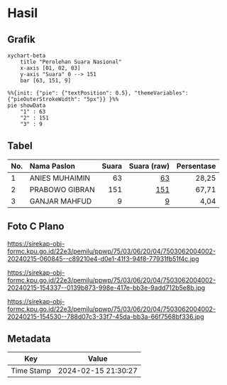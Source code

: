 # Hasil

## Grafik

```mermaid
xychart-beta
    title "Perolehan Suara Nasional"
    x-axis [01, 02, 03]
    y-axis "Suara" 0 --> 151
    bar [63, 151, 9]
```

```mermaid
%%{init: {"pie": {"textPosition": 0.5}, "themeVariables": {"pieOuterStrokeWidth": "5px"}} }%%
pie showData
    "1" : 63
    "2" : 151
    "3" : 9
```

## Tabel

| No. | Nama Paslon    | Suara | Suara (raw) | Persentase |
|:--- |:-------------- | -----:| -----------:| ----------:|
| 1   | ANIES MUHAIMIN | 63    | [63][p-1]   | 28,25      |
| 2   | PRABOWO GIBRAN | 151   | [151][p-2]  | 67,71      |
| 3   | GANJAR MAHFUD  | 9     | [9][p-3]    | 4,04       |


[p-1]: https://github.com/gigit-pemilu/pemilu-2024/blob/main/pilpres/hitung-suara/sub/75-gorontalo/sub/03-bone-bolango/sub/06-tilongkabila/sub/2004-moutong/sub/002-tps/sub/paslon-1.txt
[p-2]: https://github.com/gigit-pemilu/pemilu-2024/blob/main/pilpres/hitung-suara/sub/75-gorontalo/sub/03-bone-bolango/sub/06-tilongkabila/sub/2004-moutong/sub/002-tps/sub/paslon-2.txt
[p-3]: https://github.com/gigit-pemilu/pemilu-2024/blob/main/pilpres/hitung-suara/sub/75-gorontalo/sub/03-bone-bolango/sub/06-tilongkabila/sub/2004-moutong/sub/002-tps/sub/paslon-3.txt

## Foto C Plano

https://sirekap-obj-formc.kpu.go.id/22e3/pemilu/ppwp/75/03/06/20/04/7503062004002-20240215-060845--c89210e4-d0e1-41f3-94f8-77931fb51f4c.jpg

https://sirekap-obj-formc.kpu.go.id/22e3/pemilu/ppwp/75/03/06/20/04/7503062004002-20240215-154337--0139b873-998e-417e-bb3e-9add712b5e8b.jpg

https://sirekap-obj-formc.kpu.go.id/22e3/pemilu/ppwp/75/03/06/20/04/7503062004002-20240215-154530--788d07c3-33f7-45da-bb3a-66f7568bf336.jpg


## Metadata

| Key        | Value               |
| ---------- | ------------------- |
| Time Stamp | 2024-02-15 21:30:27 |



